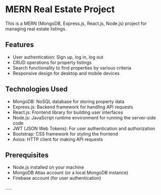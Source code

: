 # MERN Real Estate Project

This is a MERN (MongoDB, Express.js, React.js, Node.js) project for managing real estate listings.

## Features

- User authentication: Sign up, log in, log out
- CRUD operations for property listings
- Search functionality to find properties by various criteria
- Responsive design for desktop and mobile devices

## Technologies Used

- MongoDB: NoSQL database for storing property data
- Express.js: Backend framework for handling API requests
- React.js: Frontend library for building user interfaces
- Node.js: JavaScript runtime environment for running the server-side code
- JWT (JSON Web Tokens): For user authentication and authorization
- Bootstrap: CSS framework for styling the frontend
- Axios: HTTP client for making API requests

## Prerequisites

- Node.js installed on your machine
- MongoDB Atlas account (or a local MongoDB instance)
- Firebase account (for user authentication)

.....




<!-- # React + Vite

This template provides a minimal setup to get React working in Vite with HMR and some ESLint rules.

Currently, two official plugins are available:

- [@vitejs/plugin-react](https://github.com/vitejs/vite-plugin-react/blob/main/packages/plugin-react/README.md) uses [Babel](https://babeljs.io/) for Fast Refresh
- [@vitejs/plugin-react-swc](https://github.com/vitejs/vite-plugin-react-swc) uses [SWC](https://swc.rs/) for Fast Refresh -->
